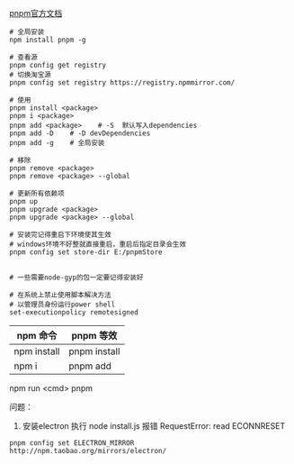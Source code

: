 [pnpm官方文档](https://pnpm.io/zh/installation)

```less
# 全局安装
npm install pnpm -g

# 查看源
pnpm config get registry 
# 切换淘宝源
pnpm config set registry https://registry.npmmirror.com/

# 使用
pnpm install <package>
pnpm i <package>
pnpm add <package>    # -S  默认写入dependencies
pnpm add -D    # -D devDependencies
pnpm add -g    # 全局安装

# 移除
pnpm remove <package>                  
pnpm remove <package> --global        

# 更新所有依赖项
pnpm up      
pnpm upgrade <package>
pnpm upgrade <package> --global

# 安装完记得重启下环境使其生效
# windows环境不好整就直接重启，重启后指定目录会生效
pnpm config set store-dir E:/pnpmStore


# 一些需要node-gyp的包一定要记得安装好

# 在系统上禁止使用脚本解决方法
# 以管理员身份运行power shell
set-executionpolicy remotesigned
```

|npm 命令|pnpm 等效|
|---|---|
|​npm install​​​|​pnpm install​​​|
|​npm i <pkg>​​​|pnpm add <pkg>​​​|


​npm run <cmd\>​​​ pnpm <cmd>​​​

问题：

1. 安装electron 执行 node install.js 报错 RequestError: read ECONNRESET

```less
pnpm config set ELECTRON_MIRROR http://npm.taobao.org/mirrors/electron/
```

